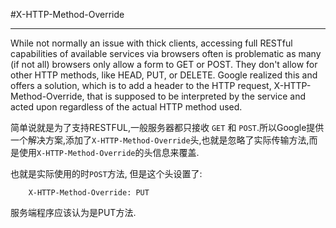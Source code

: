 #X-HTTP-Method-Override

---

While not normally an issue with thick clients, accessing full RESTful capabilities of available services via browsers often is problematic as many (if not all) browsers only allow a form to GET or POST. They don't allow for other HTTP methods, like HEAD, PUT, or DELETE. Google realized this and offers a solution, which is to add a header to the HTTP request, X-HTTP-Method-Override, that is supposed to be interpreted by the service and acted upon regardless of the actual HTTP method used.

简单说就是为了支持RESTFUL,一般服务器都只接收 `GET` 和 `POST`.所以Google提供一个解决方案,添加了`X-HTTP-Method-Override`头,也就是忽略了实际传输方法,而是使用`X-HTTP-Method-Override`的头信息来覆盖.

也就是实际使用的时`POST`方法, 但是这个头设置了:

		X-HTTP-Method-Override: PUT
		
服务端程序应该认为是PUT方法.